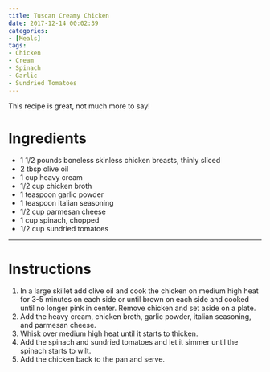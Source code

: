 ```yaml
---
title: Tuscan Creamy Chicken
date: 2017-12-14 00:02:39
categories:
- [Meals]
tags:
- Chicken
- Cream
- Spinach
- Garlic
- Sundried Tomatoes
---
```


This recipe is great, not much more to say!

<!--more-->

# Ingredients
- 1 1/2 pounds boneless skinless chicken breasts, thinly sliced
- 2 tbsp olive oil
- 1 cup heavy cream
- 1/2 cup chicken broth
- 1 teaspoon garlic powder
- 1 teaspoon italian seasoning
- 1/2 cup parmesan cheese
- 1 cup spinach, chopped
- 1/2 cup sundried tomatoes

---

# Instructions
1. In a large skillet add olive oil and cook the chicken on medium high heat for 3-5 minutes on each side or until brown on each side and cooked until no longer pink in center. Remove chicken and set aside on a plate.
2. Add the heavy cream, chicken broth, garlic powder, italian seasoning, and parmesan cheese. 
3. Whisk over medium high heat until it starts to thicken. 
4. Add the spinach and sundried tomatoes and let it simmer until the spinach starts to wilt. 
5. Add the chicken back to the pan and serve.
